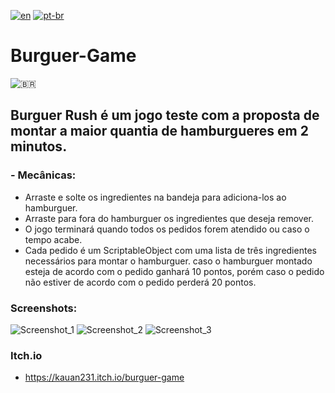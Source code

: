 [![en](https://img.shields.io/badge/lang-en-red.svg)](https://github.com/Kauan231/Burguer-Game/blob/main/README.md)
[![pt-br](https://img.shields.io/badge/lang-pt--br-green.svg)](https://github.com/Kauan231/Burguer-Game/blob/main/README.pt-br.md)

# Burguer-Game
![🇧🇷](https://github.githubassets.com/images/icons/emoji/unicode/1f1e7-1f1f7.png?v8)
## Burguer Rush é um jogo teste com a proposta de montar a maior quantia de hamburgueres em 2 minutos.
### - Mecânicas:
  - Arraste e solte os ingredientes na bandeja para adiciona-los ao hamburguer.
  - Arraste para fora do hamburguer os ingredientes que deseja remover.
  - O jogo terminará quando todos os pedidos forem atendido ou caso o tempo acabe.
  - Cada pedido é um ScriptableObject com uma lista de três ingredientes necessários para montar o hamburguer. caso o hamburguer montado esteja de acordo com o pedido ganhará 10 pontos, porém         caso o pedido não estiver de acordo com o pedido perderá 20 pontos.
    
### Screenshots:
![Screenshot_1](https://github.com/Kauan231/Burguer-Game/assets/63317471/25cd904d-452a-4557-8792-87bf82cebf1f)
![Screenshot_2](https://github.com/Kauan231/Burguer-Game/assets/63317471/d76b87e6-4019-46f9-a643-9d9ccced10b0)
![Screenshot_3](https://github.com/Kauan231/Burguer-Game/assets/63317471/6d34eea2-c4ea-40c5-982a-8aa781ee486d)

### Itch.io
  - https://kauan231.itch.io/burguer-game

